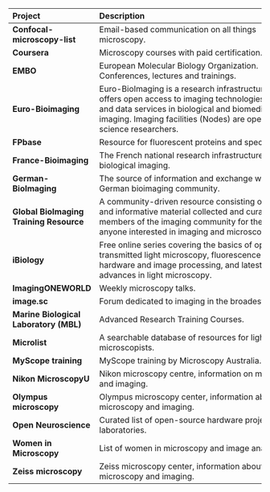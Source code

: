 | <div style="width:150px">Project</div>  | <div style="width:400px">Description</div> | <div style="width:150px">Resources</div> 
| :---| :--- | :---
| **Confocal-microscopy-list**  | Email-based communication on all things microscopy.| [Subscribe](https://lists.umn.edu/cgi-bin/wa?A0=confocalmicroscopy)
| **Coursera**  | Microscopy courses with paid certification. | [Website](https://www.ebi.ac.uk/empiar/) 
| **EMBO**  | European Molecular Biology Organization. Conferences, lectures and trainings. | [Website](https://www.embo.org/conferences-training/) 
| **Euro-Bioimaging**  | Euro-BioImaging is a research infrastructure that offers open access to imaging technologies, training and data services in biological and biomedical imaging. Imaging facilities (Nodes) are open to all life science researchers. | [Website](https://www.eurobioimaging.eu/)
| **FPbase**  | Resource for fluorescent proteins and spectra. | [Website](https://www.fpbase.org/), [FPspectra](https://www.fpbase.org/spectra/)
| **France-Bioimaging**  | The French national research infrastructure for biological imaging. | [Website](https://france-bioimaging.org/about/)
| **German-BioImaging** | The source of information and exchange within the German bioimaging community. | [Website](https://gerbi-gmb.de/about-us)
| **Global BioImaging Training Resource** | A community-driven resource consisting of training and informative material collected and curated by members of the imaging community for the use by anyone interested in imaging and microscopy. | [Website](https://globalbioimaging.org/international-training-courses/repository)
| **iBiology**  | Free online series covering the basics of optics, transmitted light microscopy, fluorescence imaging, hardware and image processing, and latest advances in light microscopy.| [Website](https://www.ibiology.org/online-biology-courses/microscopy-series)
| **ImagingONEWORLD**  | Weekly microscopy talks.| [Website](https://www.rms.org.uk/network-collaborate/imaging-oneworld-series.html)
| **image.sc** | Forum dedicated to imaging in the broadest sense. | [Website](https://forum.image.sc/)
| **Marine Biological Laboratory (MBL)** | Advanced Research Training Courses. | [Website](https://www.mbl.edu/education/courses/)
| **Microlist** | A searchable database of resources for light microscopists. | [Website](https://www.microlist.org/)
| **MyScope	training** | MyScope	training by Microscopy Australia. | [Website](https://www.ebi.ac.uk/bioimage-archive/submit/)
| **Nikon MicroscopyU** | Nikon microscopy centre, information on microscopy and imaging.  |[Website](https://www.microscopyu.com/)
| **Olympus microscopy**  | Olympus microscopy center,	information about microscopy and imaging.  | [Website](https://www.olympus-lifescience.com/de/microscope-resource/)
| **Open Neuroscience** | Curated list of open-source hardware projects for laboratories. |[Website](https://open-neuroscience.com/) 
| **Women in Microscopy** | List of women in microscopy and image analysis. |[GoogleDocs](https://docs.google.com/spreadsheets/d/1I1OzPSv8o8vy8I25BBFvWPKLDFzvEN2WZczpmOrMC2k/edit#gid=0) 
| **Zeiss microscopy** | Zeiss microscopy center, information about microscopy and imaging.  | [Website](http://zeiss-campus.magnet.fsu.edu/) 
 
